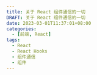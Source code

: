 ```yaml
---
title: 关于 React 组件通信的一切
DRAFT: 关于 React 组件通信的一切
date: 2023-03-01T11:37:01+08:00
categories:
  - [前端, React]
tags:
  - React
  - React Hooks
  - 组件通信
  - 组件
---
```

